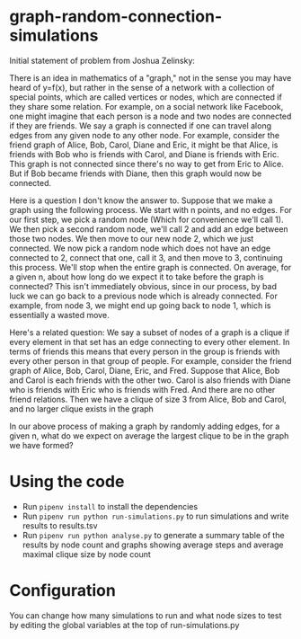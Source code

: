 # graph-random-connection-simulations
Initial statement of problem from Joshua Zelinsky:

There is an idea in mathematics of a "graph," not in the sense you may have heard of y=f(x), but rather in the sense of a network with a collection of special points, which are called vertices or nodes, which are connected if they share some relation. For example, on a social network like Facebook, one might imagine that each person is a node and two nodes are connected if they are friends. We say a graph is connected if one can travel along edges from any given node to any other node. For example, consider the friend graph of Alice, Bob, Carol, Diane and Eric, it might be that Alice, is friends with Bob who is friends with Carol, and Diane is friends with Eric. This graph is not connected since there's no way to get from Eric to Alice. But if Bob became friends with Diane, then this graph would now be connected.

Here is a question I don't know the answer to. Suppose that we make a graph using the following process. We start with n points, and no edges. For our first step, we pick a random node (Which for convenience we'll call 1). We then pick a second random node, we'll call 2 and add an edge between those two nodes. We then move to our new node 2, which we just connected. We now pick a random node which does not have an edge connected to 2, connect that one, call it 3, and then move to 3, continuing this process. We'll stop when the entire graph is connected. On average, for a given n, about how long do we expect it to take before the graph is connected? This isn't immediately obvious, since in our process, by bad luck we can go back to a previous node which is already connected. For example, from node 3, we might end up going back to node 1, which is essentially a wasted move.

Here's a related question: We say a subset of nodes of a graph is a clique if every element in that set has an edge connecting to every other element.  In terms of friends this means that every person in the group is friends with every other person in that group of people. For example, consider the friend graph of Alice, Bob, Carol, Diane, Eric, and Fred. Suppose that Alice, Bob and Carol is each friends with the other two.  Carol is also friends with Diane who is friends with Eric who is friends with Fred.  And there are no other friend relations. Then we have a clique of size 3 from Alice, Bob and Carol, and no larger clique exists in the graph

In our above process of making a graph by randomly adding edges, for a given n, what do we expect on average the largest clique to  be in the graph we have formed?

# Using the code
- Run `pipenv install` to install the dependencies
- Run `pipenv run python run-simulations.py` to run simulations and write results to results.tsv
- Run `pipenv run python analyse.py` to generate a summary table of the results by node count and graphs showing average steps and average maximal clique size by node count

# Configuration
You can change how many simulations to run and what node sizes to test by editing the global variables at the top of run-simulations.py
